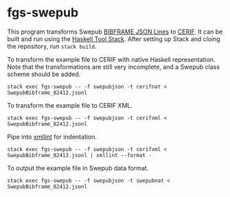 # fgs-swepub

This program transforms Swepub
[BIBFRAME JSON Lines](https://www.kb.se/samverkan-och-utveckling/swepub/datamodell/swepub-bibframe.html) to
[CERIF](https://github.com/EuroCRIS/CERIF-DataModel). It can be built and run
using the [Haskell Tool Stack](https://docs.haskellstack.org/en/stable/README/).
After setting up Stack and cloing the repository, run `stack build`.

To transform the example file to CERIF with native Haskell representation.
Note that the transformations are still very incomplete, and a Swepub class
scheme should be added.

```
stack exec fgs-swepub -- -f swepubjson -t cerifnat < SwepubBibframe_82412.jsonl
```

To transform the example file to CERIF XML.

```
stack exec fgs-swepub -- -f swepubjson -t cerifxml < SwepubBibframe_82412.jsonl
```

Pipe into [xmllint](http://xmlsoft.org/) for indentation.

```
stack exec fgs-swepub -- -f swepubjson -t cerifxml < SwepubBibframe_82412.jsonl | xmllint --format -
```

To output the example file in Swepub data format.

```
stack exec fgs-swepub -- -f swepubjson -t swepubnat < SwepubBibframe_82412.jsonl
```
